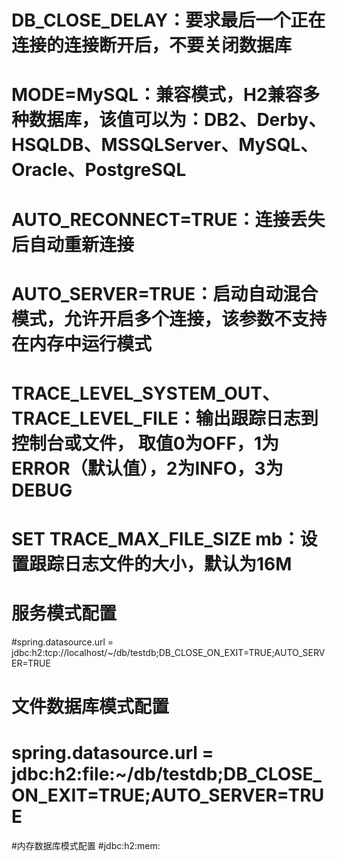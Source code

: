 # DB_CLOSE_DELAY：要求最后一个正在连接的连接断开后，不要关闭数据库
# MODE=MySQL：兼容模式，H2兼容多种数据库，该值可以为：DB2、Derby、HSQLDB、MSSQLServer、MySQL、Oracle、PostgreSQL
# AUTO_RECONNECT=TRUE：连接丢失后自动重新连接
# AUTO_SERVER=TRUE：启动自动混合模式，允许开启多个连接，该参数不支持在内存中运行模式
# TRACE_LEVEL_SYSTEM_OUT、TRACE_LEVEL_FILE：输出跟踪日志到控制台或文件， 取值0为OFF，1为ERROR（默认值），2为INFO，3为DEBUG
# SET TRACE_MAX_FILE_SIZE mb：设置跟踪日志文件的大小，默认为16M

# 服务模式配置
#spring.datasource.url = jdbc:h2:tcp://localhost/~/db/testdb;DB_CLOSE_ON_EXIT=TRUE;AUTO_SERVER=TRUE
# 文件数据库模式配置
# spring.datasource.url = jdbc:h2:file:~/db/testdb;DB_CLOSE_ON_EXIT=TRUE;AUTO_SERVER=TRUE
#内存数据库模式配置
#jdbc:h2:mem:<databasename>